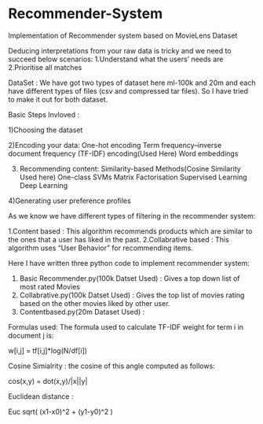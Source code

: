# Recommender-System
Implementation of Recommender system based on MovieLens Dataset

Deducing interpretations from your raw data is tricky and we need to succeed below scenarios:
1.Understand what the users’ needs are
2.Prioritise all matches

DataSet : We have got two types of dataset here ml-100k and 20m and each have different types of files (csv and compressed tar files). So I have tried to make it out for both dataset.


Basic Steps Invloved : 

1)Choosing the dataset

2)Encoding your data:
  One-hot encoding
  Term frequency–inverse document frequency (TF-IDF) encoding(Used Here)
  Word embeddings 
  
3) Recommending content:
   Similarity-based Methods(Cosine Similarity Used here)
   One-class SVMs
   Matrix Factorisation
   Supervised Learning
   Deep Learning
  
4)Generating user preference profiles


As we know we have different types of filtering in the recommender system:

1.Content based : This algorithm recommends products which are similar to the ones that a user has liked in the past.
2.Collabrative based : This algorithm uses “User Behavior” for recommending items.

Here I have written three python code to implement recommender system:
1) Basic Recommender.py(100k Datset Used) : Gives a top down list of most rated Movies
2) Collabrative.py(100k Datset Used) : Gives the top list of movies rating based on the other movies liked by other user.
3) Contentbased.py(20m Dataset Used) :


Formulas used:
The formula used to calculate TF-IDF weight for term i in document j is:

w[i,j] = tf[i,j]*log(N/df[i])

Cosine Simialrity :
the cosine of this angle computed as follows:

cos(x,y) = dot(x,y)/|x||y|

Euclidean distance :

Euc  sqrt( (x1-x0)^2 + (y1-y0)^2 )



